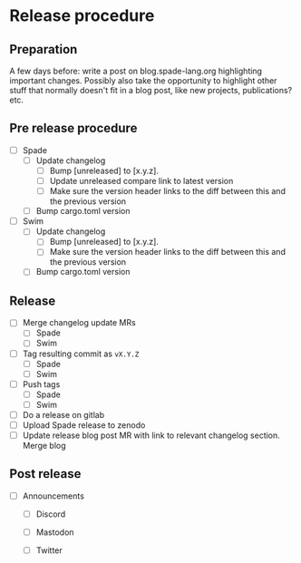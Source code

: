 # Release procedure

## Preparation

A few days before: write a post on blog.spade-lang.org highlighting important changes. Possibly also
take the opportunity to highlight other stuff that normally doesn't fit in a blog post, like new projects, publications? etc.

## Pre release procedure

- [ ] Spade
    - [ ] Update changelog
        - [ ] Bump [unreleased] to [x.y.z].
        - [ ] Update unreleased compare link to latest version
        - [ ] Make sure the version header links to the diff between this and the previous version
    - [ ] Bump cargo.toml version
- [ ] Swim
    - [ ] Update changelog
        - [ ] Bump [unreleased] to [x.y.z].
        - [ ] Make sure the version header links to the diff between this and the previous version
    - [ ] Bump cargo.toml version

## Release

- [ ] Merge changelog update MRs
    - [ ] Spade
    - [ ] Swim
- [ ] Tag resulting commit as `vX.Y.Z`
    - [ ] Spade
    - [ ] Swim
- [ ] Push tags
    - [ ] Spade
    - [ ] Swim
- [ ] Do a release on gitlab
- [ ] Upload Spade release to zenodo
- [ ] Update release blog post MR with link to relevant changelog section. Merge blog

## Post release

- [ ] Announcements
    - [ ] Discord
    - [ ] Mastodon
    - [ ] Twitter

